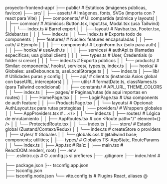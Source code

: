 proyecto-frontend-app/
├── public/                 # Estáticos (imágenes públicas, favicon)
├── src/
│   ├── assets/             # Imágenes, fonts, SVGs (importa con ?react para Vite)
│   ├── components/         # UI compartida (atómica y layouts)
│   │   ├── common/         # Atómicos: Button.tsx, Input.tsx, Modal.tsx (usa Tailwind)
│   │   │   └── index.ts    # Barrel export
│   │   ├── layout/         # Navbar.tsx, Footer.tsx, Sidebar.tsx
│   │   │   └── index.ts
│   │   └── index.ts        # Exporta todo de components
│   ├── features/           # Núcleo: features encapsuladas
│   │   ├── auth/           # Ejemplo
│   │   │   ├── components/ # LoginForm.tsx (solo para auth)
│   │   │   ├── hooks/      # useAuth.ts
│   │   │   ├── services/   # authApi.ts (llamadas específicas; usa global client)
│   │   │   ├── types.ts    # User, Credentials (o folder si crece)
│   │   │   └── index.ts    # Exporta públicos
│   │   └── products/       # Similar: components/, hooks/, services/, types.ts, index.ts
│   ├── hooks/              # Globales: useDebounce.ts, useLocalStorage.ts
│   │   └── index.ts
│   ├── lib/                # Utilidades puras y config
│   │   ├── api/            # client.ts (instancia Axios global con baseURL, interceptors)
│   │   ├── utils/          # formatDate.ts, classNames.ts (para Tailwind condicional)
│   │   ├── constants/      # API_URL, THEME_COLORS
│   │   └── index.ts
│   ├── pages/              # Páginas/rutas (de aquí importas en routes)
│   │   ├── HomePage.tsx
│   │   ├── LoginPage.tsx   # Usa components de auth feature
│   │   ├── ProductsPage.tsx
│   │   └── layouts/       # Opcional: AuthLayout.tsx para rutas protegidas
│   ├── providers/          # Wrappers globales
│   │   └── AppProviders.tsx # <AuthProvider><ThemeProvider><Router>...</>
│   │       └── index.ts
│   ├── routes/             # Lógica de enrutamiento
│   │   ├── AppRoutes.tsx   # <Routes> con <Route path="/" element={<HomePage />} />
│   │   └── ProtectedRoute.tsx
│   │       └── index.ts
│   ├── store/              # Estado global (Zustand/Context/Redux)
│   │   └── index.ts        # createStore o providers
│   ├── styles/             # Globales
│   │   └── globals.css     # @tailwind base; components; utilities;
│   ├── types/              # Globales TS: AppState, RouteParams
│   │   └── index.ts
│   ├── App.tsx             # Raíz: <AppProviders><AppRoutes /></AppProviders>
│   ├── main.tsx            # ReactDOM.render(<App />, root)
│--- .env  
├── .eslintrc.cjs           # O .config.js si prefieres
├── .gitignore
├── index.html              # <div id="root"></div>
├── package.json
├-- tsconfig.app.json       
├── tsconfig.json           
├── tsconfig.node.json
└── vite.config.ts          # Plugins React, aliases @